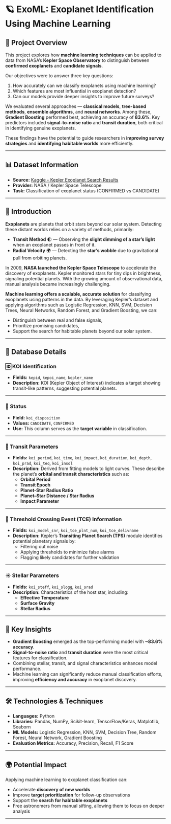 # 🪐 ExoML: Exoplanet Identification Using Machine Learning

## 🌌 Project Overview

This project explores how **machine learning techniques** can be applied to data from NASA’s **Kepler Space Observatory** to distinguish between **confirmed exoplanets** and **candidate signals**.  

Our objectives were to answer three key questions:
1. How accurately can we classify exoplanets using machine learning?
2. Which features are most influential in exoplanet detection?
3. Can our models provide deeper insights to improve future surveys?

We evaluated several approaches — **classical models**, **tree-based methods**, **ensemble algorithms**, and **neural networks**. Among these, **Gradient Boosting** performed best, achieving an accuracy of **83.6%**. Key predictors included **signal-to-noise ratio** and **transit duration**, both critical in identifying genuine exoplanets.

These findings have the potential to guide researchers in **improving survey strategies** and **identifying habitable worlds** more efficiently.

---

## 📊 Dataset Information

- **Source:** [Kaggle - Kepler Exoplanet Search Results](https://www.kaggle.com/datasets/nasa/kepler-exoplanet-search-results)  
- **Provider:** NASA / Kepler Space Telescope  
- **Task:** Classification of exoplanet status (CONFIRMED vs CANDIDATE)

---

## 🌠 Introduction

**Exoplanets** are planets that orbit stars beyond our solar system. Detecting these distant worlds relies on a variety of methods, primarily:

- **Transit Method** 🌓 — Observing the **slight dimming of a star’s light** when an exoplanet passes in front of it.  
- **Radial Velocity** 🌍 — Detecting the **star’s wobble** due to gravitational pull from orbiting planets.

In 2009, **NASA launched the Kepler Space Telescope** to accelerate the discovery of exoplanets. Kepler monitored stars for tiny dips in brightness, signaling potential planets. With the growing amount of observational data, manual analysis became increasingly challenging.

**Machine learning offers a scalable, accurate solution** for classifying exoplanets using patterns in the data. By leveraging Kepler’s dataset and applying algorithms such as Logistic Regression, KNN, SVM, Decision Trees, Neural Networks, Random Forest, and Gradient Boosting, we can:

- Distinguish between real and false signals,  
- Prioritize promising candidates,  
- Support the search for habitable planets beyond our solar system.

---

## 🧾 Database Details

### 🆔 KOI Identification  
- **Fields:** `kepid`, `kepoi_name`, `kepler_name`  
- **Description:** KOI (Kepler Object of Interest) indicates a target showing transit-like patterns, suggesting potential planets.

---

### 📌 Status  
- **Field:** `koi_disposition`  
- **Values:** `CANDIDATE`, `CONFIRMED`  
- **Use:** This column serves as the **target variable** in classification.

---

### 🌟 Transit Parameters  
- **Fields:** `koi_period`, `koi_time`, `koi_impact`, `koi_duration`, `koi_depth`, `koi_prad`, `koi_teq`, `koi_insol`  
- **Description:** Derived from fitting models to light curves. These describe the planet’s **orbital and transit characteristics** such as:
  - **Orbital Period**  
  - **Transit Epoch**  
  - **Planet-Star Radius Ratio**  
  - **Planet–Star Distance / Star Radius**  
  - **Impact Parameter**

---

### 📡 Threshold Crossing Event (TCE) Information  
- **Fields:** `koi_model_snr`, `koi_tce_plnt_num`, `koi_tce_delivname`  
- **Description:** Kepler’s **Transiting Planet Search (TPS)** module identifies potential planetary signals by:
  - Filtering out noise
  - Applying thresholds to minimize false alarms
  - Flagging likely candidates for further validation

---

### ☀️ Stellar Parameters  
- **Fields:** `koi_steff`, `koi_slogg`, `koi_srad`  
- **Description:** Characteristics of the host star, including:
  - **Effective Temperature**
  - **Surface Gravity**
  - **Stellar Radius**

---

## 🧠 Key Insights

- **Gradient Boosting** emerged as the top-performing model with **~83.6% accuracy**.  
- **Signal-to-noise ratio** and **transit duration** were the most critical features for classification.  
- Combining stellar, transit, and signal characteristics enhances model performance.  
- Machine learning can significantly reduce manual classification efforts, improving **efficiency and accuracy** in exoplanet discovery.

---

## 🛠 Technologies & Techniques

- **Languages:** Python  
- **Libraries:** Pandas, NumPy, Scikit-learn, TensorFlow/Keras, Matplotlib, Seaborn  
- **ML Models:** Logistic Regression, KNN, SVM, Decision Tree, Random Forest, Neural Network, Gradient Boosting  
- **Evaluation Metrics:** Accuracy, Precision, Recall, F1 Score  

---

## 🌍 Potential Impact

Applying machine learning to exoplanet classification can:
- Accelerate **discovery of new worlds**
- Improve **target prioritization** for follow-up observations
- Support the **search for habitable exoplanets**
- Free astronomers from manual sifting, allowing them to focus on deeper analysis

---


